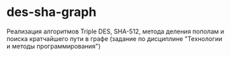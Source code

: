 # des-sha-graph
Реализация алгоритмов Triple DES, SHA-512, метода деления пополам и поиска кратчайшего пути в графе (задание по дисциплине "Технологии и методы программирования")
